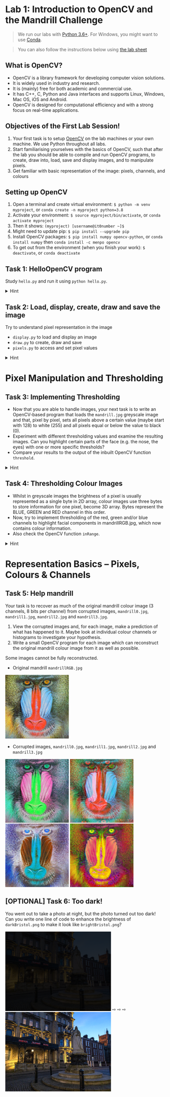 # Lab 1: Introduction to OpenCV and the Mandrill Challenge

> We run our labs with [Python 3.6+](https://www.python.org/downloads/).
> For Windows, you might want to use [Conda](https://www.anaconda.com/products/distribution).

> You can also follow the instructions below using [the lab sheet](https://github.com/cs-uob/COMS30030/tree/main/Lab1-Intro-MandrillChallenge/Labsheet.pdf)

## What is OpenCV?
- OpenCV is a library framework for developing computer vision solutions.
- It is widely used in industry and research.
- It is (mainly) free for both academic and commercial use.
- It has C++, C, Python and Java interfaces and supports Linux, Windows, Mac OS, iOS and Android.
- OpenCV is designed for computational efficiency and with a strong focus on real-time applications.

## Objectives of the First Lab Session!
1. Your first task is to setup [OpenCV](https://github.com/opencv/opencv-python) on the lab machines or your own machine. We use Python throughout all labs.
2. Start familiarising yourselves with the basics of OpenCV, such that after the lab you should be able to compile and run OpenCV programs, to create, draw into, load, save and display images, and to manipulate pixels.
3. Get familiar with basic representation of the image: pixels, channels, and colours

## Setting up OpenCV
1. Open a terminal and create virtual environment: `$ python -m venv myproject`, or `conda create -n myproject python=3.8`
2. Activate your environment: `$ source myproject/bin/activate`, or `conda activate myproject`
3. Then it shows: `(myproject) [username@it0number ~]$`
4. Might need to update pip: `$ pip install --upgrade pip`
5. Install OpenCV packages: `$ pip install numpy opencv-python`, or `conda install numpy` then `conda install -c menpo opencv`
6. To get out from the environment (when you finish your work): `$ deactivate`, or `conda deactivate`


## Task 1: HelloOpenCV program
Study `hello.py` and run it using `python hello.py`.
<details>
    <summary>Hint</summary>
<img src="https://github.com/UoB-CS-IPCV/Lab1-intro-mandrill-challenge/blob/main/hint/helloOpenCV.png" height=200>
</details>

## Task 2: Load, display, create, draw and save the image
Try to understand pixel representation in the image
- `display.py` to load and display an image
- `draw.py` to create, draw and save
- `pixels.py` to access and set pixel values
<details>
    <summary>Hint</summary>
<img src="https://github.com/UoB-CS-IPCV/Lab1-intro-mandrill-challenge/blob/main/hint/draw.png" height=200> <img src="https://github.com/UoB-CS-IPCV/Lab1-intro-mandrill-challenge/blob/main/hint/pixels.png" height=200>
</details>

# Pixel Manipulation and Thresholding

## Task 3: Implementing Thresholding
- Now that you are able to handle images, your next task is to write an OpenCV-based program that loads the `mandrill.jpg` greyscale image and that, pixel by pixel, sets all pixels above a certain value (maybe start with 128) to white (255) and all pixels equal or below the value to black (0).
- Experiment with different thresholding values and examine the resulting images. Can you highlight certain parts of the face (e.g. the nose, the eyes) with one or more specific thresholds?
- Compare your results to the output of the inbuilt OpenCV function `threshold`.
<details>
    <summary>Hint</summary>
Sample answers are available at `thr.py` if you are stuck.
</details>

## Task 4: Thresholding Colour Images
- Whilst in greyscale images the brightness of a pixel is usually represented as a single byte in 2D array, colour images use three bytes to store information for one pixel, become 3D array. Bytes represent the BLUE, GREEN and RED channel in this order.
- Now, try to implement thresholding of the red, green and/or blue channels to highlight facial components in mandrillRGB.jpg, which now contains colour information.
- Also check the OpenCV function `inRange`.
<details>
    <summary>Hint</summary>
Sample answers are available at `colourthr.py` if you are stuck.
</details>

# Representation Basics – Pixels, Colours & Channels

## Task 5: Help mandrill
Your task is to recover as much of the original mandrill colour image (3 channels, 8 bits per channel) from corrupted images, `mandrill0.jpg`, `mandrill1.jpg`, `mandrill2.jpg` and `mandrill3.jpg`.

1. View the corrupted images and, for each image, make a prediction of what has happened to it. Maybe look at individual colour channels or histograms to investigate your hypothesis.
2. Write a small OpenCV program for each image which can reconstruct the original mandrill colour image from it as well as possible.

Some images cannot be fully reconstructed.

- Original mandrill `mandrillRGB.jpg`

<img src="https://github.com/UoB-CS-IPCV/Lab1-intro-mandrill-challenge/blob/main/mandrillRGB.jpg" height=200>

- Corrupted images, `mandrill0.jpg`, `mandrill1.jpg`, `mandrill2.jpg` and `mandrill3.jpg`

<img src="https://github.com/UoB-CS-IPCV/Lab1-intro-mandrill-challenge/blob/main/mandrill0.jpg" height=200> <img src="https://github.com/UoB-CS-IPCV/Lab1-intro-mandrill-challenge/blob/main/mandrill1.jpg" height=200> <img src="https://github.com/UoB-CS-IPCV/Lab1-intro-mandrill-challenge/blob/main/mandrill2.jpg" height=200> <img src="https://github.com/UoB-CS-IPCV/Lab1-intro-mandrill-challenge/blob/main/mandrill3.jpg" height=200>

## [OPTIONAL] Task 6: Too dark!
You went out to take a photo at night, but the photo turned out too dark! Can you write one line of code to enhance the brightness of `darkBristol.png` to make it look like `brightBristol.png`?

<img src="https://github.com/UoB-CS-IPCV/Lab1-intro-mandrill-challenge/blob/main/darkBristol.png" height=250>  ⇨ ⇨ ⇨  <img src="https://github.com/UoB-CS-IPCV/Lab1-intro-mandrill-challenge/blob/main/brightBristol.png" height=250>
